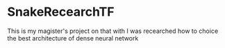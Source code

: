 # SnakeRecearchTF
This is my magister's project on that with I was recearched how to choice the best architecture of dense neural network 
